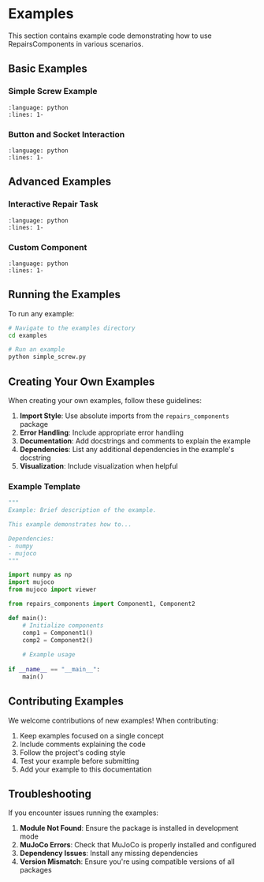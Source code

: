 # Examples

This section contains example code demonstrating how to use RepairsComponents in various scenarios.

## Basic Examples

### Simple Screw Example

```{include} ../../examples/simple_screw.py
:language: python
:lines: 1-
```

### Button and Socket Interaction

```{include} ../../examples/button_socket.py
:language: python
:lines: 1-
```

## Advanced Examples

### Interactive Repair Task

```{include} ../../examples/interactive_repair.py
:language: python
:lines: 1-
```

### Custom Component

```{include} ../../examples/custom_component.py
:language: python
:lines: 1-
```

## Running the Examples

To run any example:

```bash
# Navigate to the examples directory
cd examples

# Run an example
python simple_screw.py
```

## Creating Your Own Examples

When creating your own examples, follow these guidelines:

1. **Import Style**: Use absolute imports from the `repairs_components` package
2. **Error Handling**: Include appropriate error handling
3. **Documentation**: Add docstrings and comments to explain the example
4. **Dependencies**: List any additional dependencies in the example's docstring
5. **Visualization**: Include visualization when helpful

### Example Template

```python
"""
Example: Brief description of the example.

This example demonstrates how to...

Dependencies:
- numpy
- mujoco
"""

import numpy as np
import mujoco
from mujoco import viewer

from repairs_components import Component1, Component2

def main():
    # Initialize components
    comp1 = Component1()
    comp2 = Component2()
    
    # Example usage
    
if __name__ == "__main__":
    main()
```

## Contributing Examples

We welcome contributions of new examples! When contributing:

1. Keep examples focused on a single concept
2. Include comments explaining the code
3. Follow the project's coding style
4. Test your example before submitting
5. Add your example to this documentation

## Troubleshooting

If you encounter issues running the examples:

1. **Module Not Found**: Ensure the package is installed in development mode
2. **MuJoCo Errors**: Check that MuJoCo is properly installed and configured
3. **Dependency Issues**: Install any missing dependencies
4. **Version Mismatch**: Ensure you're using compatible versions of all packages

